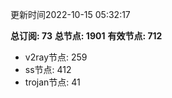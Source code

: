 更新时间2022-10-15 05:32:17

**总订阅: 73**
**总节点: 1901**
**有效节点: 712**
- v2ray节点: 259
- ss节点: 412
- trojan节点: 41
